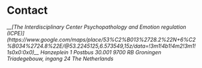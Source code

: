 Contact
=======
<address>
__[The Interdisciplinary Center Psychopathology and Emotion regulation (ICPE)](https://www.google.com/maps/place/53%C2%B013%2728.2%22N+6%C2%B034%2724.8%22E/@53.2245125,6.573549,15z/data=!3m1!4b1!4m2!3m1!1s0x0:0x0)__
Hanzeplein 1  
Postbus 30.001  
9700 RB Groningen  
Triadegebouw, ingang 24  
The Netherlands  
</address>
